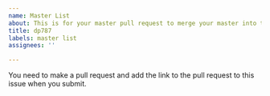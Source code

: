 ```yaml
---
name: Master List
about: This is for your master pull request to merge your master into this repo.
title: dp787
labels: master list
assignees: ''

---
```


You need to make a pull request and add the link to the pull request to this issue when you submit.
